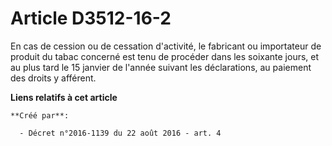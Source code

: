 # Article D3512-16-2

En cas de cession ou de cessation d'activité, le fabricant ou importateur de produit du tabac concerné est tenu de procéder
dans les soixante jours, et au plus tard le 15 janvier de l'année suivant les déclarations, au paiement des droits y
afférent.

**Liens relatifs à cet article**

	**Créé par**:

	  - Décret n°2016-1139 du 22 août 2016 - art. 4
